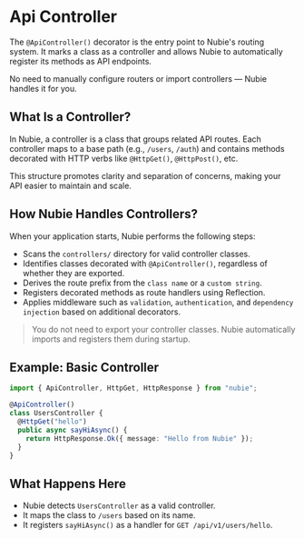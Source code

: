 # Api Controller

The `@ApiController()` decorator is the entry point to Nubie's routing system. It marks a class as a controller and allows Nubie to automatically register its methods as API endpoints.

No need to manually configure routers or import controllers — Nubie handles it for you.

## What Is a Controller?

In Nubie, a controller is a class that groups related API routes. Each controller maps to a base path (e.g., `/users`, `/auth`) and contains methods decorated with HTTP verbs like `@HttpGet()`, `@HttpPost()`, etc.

This structure promotes clarity and separation of concerns, making your API easier to maintain and scale.

## How Nubie Handles Controllers?

When your application starts, Nubie performs the following steps:

- Scans the `controllers/` directory for valid controller classes.
- Identifies classes decorated with `@ApiController()`, regardless of whether they are exported.
- Derives the route prefix from the `class name` or a `custom string`.
- Registers decorated methods as route handlers using Reflection.
- Applies middleware such as `validation`, `authentication`, and `dependency injection` based on additional decorators.

> You do not need to export your controller classes. Nubie automatically imports and registers them during startup.

## Example: Basic Controller

```ts
import { ApiController, HttpGet, HttpResponse } from "nubie";

@ApiController()
class UsersController {
  @HttpGet("hello")
  public async sayHiAsync() {
    return HttpResponse.Ok({ message: "Hello from Nubie" });
  }
}
```

## What Happens Here

- Nubie detects `UsersController` as a valid controller.
- It maps the class to `/users` based on its name.
- It registers `sayHiAsync()` as a handler for `GET /api/v1/users/hello`.
